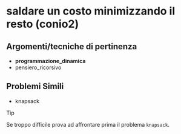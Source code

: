 # saldare un costo minimizzando il resto (conio2)



## Argomenti/tecniche di pertinenza

 - **programmazione_dinamica**
 - pensiero_ricorsivo
## Problemi Simili

 - knapsack

> [!TIP]
> Se troppo difficile prova ad affrontare prima il problema `knapsack`.

